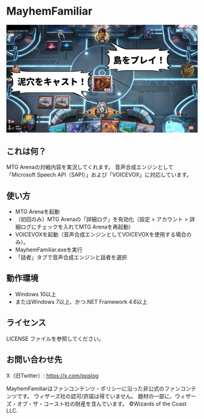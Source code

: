 # MayhemFamiliar

![イメージ画像](sample.png)

これは何？
---------
MTG Arenaの対戦内容を実況してくれます。
音声合成エンジンとして「Microsoft Speech API（SAPI）」および「VOICEVOX」に対応しています。

使い方
------
- MTG Arenaを起動
- （初回のみ）MTG Arenaの「詳細ログ」を有効化（設定 > アカウント > 詳細ログにチェックを入れてMTG Arenaを再起動）
- VOICEVOXを起動（音声合成エンジンとしてVOICEVOXを使用する場合のみ）。
- MayhemFamiliar.exeを実行
- 「話者」タブで音声合成エンジンと話者を選択

動作環境
--------
- Windows 10以上
- またはWindows 7以上、かつ.NET Framework 4.6以上

ライセンス
----------
LICENSE ファイルを参照してください。

お問い合わせ先
-------------
X（旧Twitter）: https://x.com/poslog


MayhemFamiliarはファンコンテンツ・ポリシーに沿った非公式のファンコンテンツです。
ウィザーズ社の認可/許諾は得ていません。
題材の一部に、ウィザーズ・オブ・ザ・コースト社の財産を含んでいます。
©Wizards of the Coast LLC.
